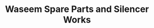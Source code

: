 ---
title: "Waseem Spare Parts and Silencer Works"
url: /karachi/waseem-spare-parts-and-silencer-works/
shop: car repair
---